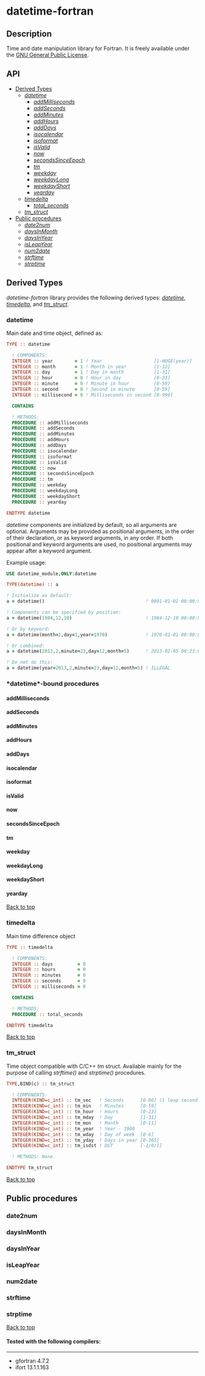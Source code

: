 datetime-fortran
================

## Description

Time and date manipulation library for Fortran.
It is freely available under the [GNU General Public License](http://www.gnu.org/licenses/gpl.html).

## API

<a id='top'></a>

* <a href='#derived-types'>Derived Types</a>
    * <a href='#datetime'>*datetime*</a>
        * <a href='#addmilliseconds'>*addMilliseconds*</a>
        * <a href='#addseconds'>*addSeconds*</a>
        * <a href='#addminutes'>*addMinutes*</a>
        * <a href='#addhours'>*addHours*</a>
        * <a href='#adddays'>*addDays*</a>
        * <a href='#isocalendar'>*isocalendar*</a>
        * <a href='#isoformat'>*isoformat*</a>
        * <a href='#isvalid'>*isValid*</a>
        * <a href='#now'>*now*</a>
        * <a href='#secondsSinceEpoch'>*secondsSinceEpoch*</a>
        * <a href='#tm'>*tm*</a>
        * <a href='#weekday'>*weekday*</a>
        * <a href='#weekdayLong'>*weekdayLong*</a>
        * <a href='#weekdayShort'>*weekdayShort*</a>
        * <a href='#yearday'>*yearday*</a>
    * <a href='#timedelta'>*timedelta*</a>
        * <a href='#total_seconds'>*total_seconds*</a>
    * <a href='#tm_struct'>*tm_struct*</a>
* <a href='#public-procedures'>Public procedures</a>
    * <a href='#date2num'>*date2num*</a>
    * <a href='#daysinmonth'>*daysInMonth*</a>
    * <a href='#daysinyear'>*daysInYear*</a>
    * <a href='#isleapyear'>*isLeapYear*</a>
    * <a href='#num2date'>*num2date*</a>
    * <a href='#strftime'>*strftime*</a>
    * <a href='#strptime'>*strptime*</a>


<a id='derived-types'><h2>Derived Types</h2></a>

*datetime-fortran* library provides the following derived types:
[*datetime*](#datetime), [*timedelta*](#timedelta), and [*tm_struct*](#tm_struct).

<a id='datetime'><h3>**datetime**</h3></a>

Main date and time object, defined as:

```fortran
TYPE :: datetime

  ! COMPONENTS:
  INTEGER :: year        = 1 ! Year                   [1-HUGE(year)]
  INTEGER :: month       = 1 ! Month in year          [1-12]
  INTEGER :: day         = 1 ! Day in month           [1-31]
  INTEGER :: hour        = 0 ! Hour in day            [0-23]
  INTEGER :: minute      = 0 ! Minute in hour         [0-59]
  INTEGER :: second      = 0 ! Second in minute       [0-59]
  INTEGER :: millisecond = 0 ! Milliseconds in second [0-999]

  CONTAINS

  ! METHODS:
  PROCEDURE :: addMilliseconds
  PROCEDURE :: addSeconds
  PROCEDURE :: addMinutes
  PROCEDURE :: addHours
  PROCEDURE :: addDays
  PROCEDURE :: isocalendar
  PROCEDURE :: isoformat
  PROCEDURE :: isValid
  PROCEDURE :: now
  PROCEDURE :: secondsSinceEpoch
  PROCEDURE :: tm
  PROCEDURE :: weekday
  PROCEDURE :: weekdayLong
  PROCEDURE :: weekdayShort
  PROCEDURE :: yearday

ENDTYPE datetime
```

*datetime* components are initialized by default, so all arguments are optional.
Arguments may be provided as positional arguments, in the order of their declaration,
or as keyword arguments, in any order. If both positional and keyword arguments are used,
no positional arguments may appear after a keyword argument. 

Example usage:

```fortran
USE datetime_module,ONLY:datetime

TYPE(datetime) :: a

! Initialize as default:
a = datetime()                                     ! 0001-01-01 00:00:00

! Components can be specified by position:
a = datetime(1984,12,10)                           ! 1984-12-10 00:00:00

! Or by keyword:
a = datetime(month=1,day=1,year=1970)              ! 1970-01-01 00:00:00

! Or combined:
a = datetime(2013,2,minute=23,day=12,month=5)      ! 2013-02-05 00:23:00

! Do not do this:
a = datetime(year=2013,2,minute=23,day=12,month=5) ! ILLEGAL
```

<h3>*datetime*-bound procedures</h3>

<a id='addmilliseconds'><h4>addMilliseconds</h4></a>
<a id='addseconds'><h4>addSeconds</h4></a>
<a id='addminutes'><h4>addMinutes</h4></a>
<a id='addhours'><h4>addHours</h4></a>
<a id='adddays'><h4>addDays</h4></a>
<a id='isocalendar'><h4>isocalendar</h4></a>
<a id='isoformat'><h4>isoformat</h4></a>
<a id='isValid'><h4>isValid</h4></a>
<a id='now'><h4>now</h4></a>
<a id='secondssinceepoch'><h4>secondsSinceEpoch</h4></a>
<a id='tm'><h4>tm</h4></a>
<a id='weekday'><h4>weekday</h4></a>
<a id='weekdayLong'><h4>weekdayLong</h4></a>
<a id='weekdayShort'><h4>weekdayShort</h4></a>
<a id='yearday'><h4>yearday</h4></a>

[Back to top](#top)

<a id='timedelta'><h3>**timedelta**</h3></a>

Main time difference object

```fortran
TYPE :: timedelta

  ! COMPONENTS:
  INTEGER :: days         = 0
  INTEGER :: hours        = 0
  INTEGER :: minutes      = 0
  INTEGER :: seconds      = 0
  INTEGER :: milliseconds = 0

  CONTAINS

  ! METHODS:
  PROCEDURE :: total_seconds

ENDTYPE timedelta
```
[Back to top](#top)

<a id='tm_struct'><h3>**tm_struct**</h3></a>

Time object compatible with C/C++ *tm* struct. Available mainly 
for the purpose of calling *strftime()* and *strptime()* procedures.

```fortran
TYPE,BIND(c) :: tm_struct

  ! COMPONENTS:
  INTEGER(KIND=c_int) :: tm_sec   ! Seconds      [0-60] (1 leap second)
  INTEGER(KIND=c_int) :: tm_min   ! Minutes      [0-59]
  INTEGER(KIND=c_int) :: tm_hour  ! Hours        [0-23]
  INTEGER(KIND=c_int) :: tm_mday  ! Day          [1-31]
  INTEGER(KIND=c_int) :: tm_mon   ! Month        [0-11]
  INTEGER(KIND=c_int) :: tm_year  ! Year - 1900
  INTEGER(KIND=c_int) :: tm_wday  ! Day of week  [0-6]
  INTEGER(KIND=c_int) :: tm_yday  ! Days in year [0-365]
  INTEGER(KIND=c_int) :: tm_isdst ! DST          [-1/0/1]

  ! METHODS: None.

ENDTYPE tm_struct
```

[Back to top](#top)

<a id='#public-procedures'><h2>Public procedures</h2></a>
    
<a id='date2num'><h3>date2num</h3></a>
<a id='daysinmonth'><h3>daysInMonth</h3></a>
<a id='daysinyear'><h3>daysInYear</h3></a>
<a id='isleapyear'><h3>isLeapYear</h3></a>
<a id='num2date'><h3>num2date</h3></a>
<a id='strftime'><h3>strftime</h3></a>
<a id='strptime'><h3>strptime</h3></a>

[Back to top](#top)

#### Tested with the following compilers:
---
* gfortran 4.7.2
* ifort 13.1.1.163

